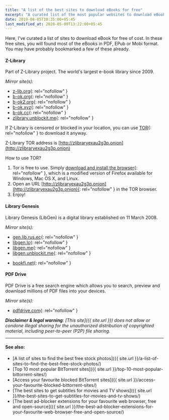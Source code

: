 ```yaml
---
title: "A list of the best sites to download eBooks for free"
excerpt: "A curated list of the most popular websites to download eBooks for free of cost."
date: 2019-08-05T10:35:00+05:45
last_modified_at: 2020-05-09T13:22:00+05:45
---
```


Here, I've curated a list of sites to download eBook for free of cost. In these free sites, you will found most of the eBooks in PDF, EPub or Mobi format. You may have probably bookmarked a few of these already.

#### Z-Library

Part of Z-Library project. The world's largest e-book library since 2009.

*Mirror site(s):*

* [z-lib.org](http://z-lib.org/){: rel="nofollow" }
* [b-ok.org](http://b-ok.org/){: rel="nofollow" }
* [b-ok2.org](http://b-ok2.org/){: rel="nofollow" }
* [b-ok.xyz](http://b-ok.xyz/){: rel="nofollow" }
* [b-ok.cc](http://b-ok.cc/){: rel="nofollow" }
* [zlibrary.unblockit.me](https://zlibrary.unblockit.me/){: rel="nofollow" }

If Z-Library is censored or blocked in your location, you can use [TOR](https://b-ok.org/msgn/tor){: rel="nofollow" } to download it anyway.

Z-Library TOR address is [http://zlibraryexau2g3p.onion](http://zlibraryexau2g3p.onion)

How to use TOR?

1. Tor is free to use. Simply [download and install the browser](https://torproject.org/download){: rel="nofollow" }, which is a modified version of Firefox available for Windows, Mac OS X, and Linux.
2. Open an URL [http://zlibraryexau2g3p.onion](http://zlibraryexau2g3p.onion){: rel="nofollow" } in the TOR browser.
3. Enjoy!

#### Library Genesis

Library Genesis (LibGen) is a digital library established on 11 March 2008.

*Mirror site(s):*

* [gen.lib.rus.ec](http://gen.lib.rus.ec/){: rel="nofollow" }
* [libgen.lc](http://libgen.lc/){: rel="nofollow" }
* [libgen.me](http://libgen.me/){: rel="nofollow" }
* [libgen.unblockit.me](https://libgen.unblockit.me/){: rel="nofollow" }

- [bookfi.net](http://bookfi.net/){: rel="nofollow" }

#### PDF Drive

PDF Drive is a free search engine which allows you to search, preview and download millions of PDF files into your devices.

*Mirror site(s):*

* [pdfdrive.com](http://www.pdfdrive.com/){: rel="nofollow" }

_**Disclaimer & legal warning**: [This site]({{ site.url }}) does not allow or condone illegal sharing for the unauthorized distribution of copyrighted material, including peer-to-peer (P2P) file sharing._

---

#### See also:

* [A list of sites to find the best free stock photos]({{ site.url }}/a-list-of-sites-to-find-the-best-free-stock-photos/)
* [Top 10 most popular BitTorrent sites]({{ site.url }}/top-10-most-popular-bittorrent-sites/)
* [Access your favourite blocked BitTorrent sites]({{ site.url }}/access-your-favourite-blocked-bittorrent-sites/)
* [The best sites to get subtitles for movies and TV shows]({{ site.url }}/the-best-sites-to-get-subtitles-for-movies-and-tv-shows/)
* [The best ad-blocker extensions for your favourite web browser, free and open-source]({{ site.url }}/the-best-ad-blocker-extensions-for-your-favourite-web-browser-free-and-open-source/)
